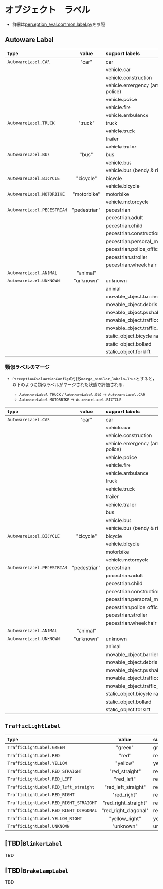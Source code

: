 # オブジェクト　ラベル

- 詳細は[perception_eval.common.label.py](../../../perception_eval/perception_eval/common/label.py)を参照

## Autoware Label

| type                       |    value     | support labels                         |
| :------------------------- | :----------: | :------------------------------------- |
| `AutowareLabel.CAR`        |    "car"     | car                                    |
|                            |              | vehicle.car                            |
|                            |              | vehicle.construction                   |
|                            |              | vehicle.emergency (ambulance & police) |
|                            |              | vehicle.police                         |
|                            |              | vehicle.fire                           |
|                            |              | vehicle.ambulance                      |
| `AutowareLabel.TRUCK`      |   "truck"    | truck                                  |
|                            |              | vehicle.truck                          |
|                            |              | trailer                                |
|                            |              | vehicle.trailer                        |
| `AutowareLabel.BUS`        |    "bus"     | bus                                    |
|                            |              | vehicle.bus                            |
|                            |              | vehicle.bus (bendy & rigid)            |
| `AutowareLabel.BICYCLE`    |  "bicycle"   | bicycle                                |
|                            |              | vehicle.bicycle                        |
| `AutowareLabel.MOTORBIKE`  | "motorbike"  | motorbike                              |
|                            |              | vehicle.motorcycle                     |
| `AutowareLabel.PEDESTRIAN` | "pedestrian" | pedestrian                             |
|                            |              | pedestrian.adult                       |
|                            |              | pedestrian.child                       |
|                            |              | pedestrian.construction_worker         |
|                            |              | pedestrian.personal_mobility           |
|                            |              | pedestrian.police_officer              |
|                            |              | pedestrian.stroller                    |
|                            |              | pedestrian.wheelchair                  |
| `AutowareLabel.ANIMAL`     |   "animal"   |                                        |
| `AutowareLabel.UNKNOWN`    |  "unknown"   | unknown                                |
|                            |              | animal                                 |
|                            |              | movable_object.barrier                 |
|                            |              | movable_object.debris                  |
|                            |              | movable_object.pushable_pullable       |
|                            |              | movable_object.trafficcone             |
|                            |              | movable_object.traffic_cone            |
|                            |              | static_object.bicycle rack             |
|                            |              | static_object.bollard                  |
|                            |              | static_object.forklift                 |

### 類似ラベルのマージ

- `PerceptionEvaluationConfig`の引数`merge_similar_labels=True`とすると，以下のように類似ラベルがマージされた状態で評価される．

  - `AutowareLabel.TRUCK` / `AutowareLabel.BUS` -> `AutowareLabel.CAR`
  - `AutowareLabel.MOTORBIKE` -> `AutowareLabel.BICYCLE`

| type                       |    value     | support labels                         |
| :------------------------- | :----------: | :------------------------------------- |
| `AutowareLabel.CAR`        |    "car"     | car                                    |
|                            |              | vehicle.car                            |
|                            |              | vehicle.construction                   |
|                            |              | vehicle.emergency (ambulance & police) |
|                            |              | vehicle.police                         |
|                            |              | vehicle.fire                           |
|                            |              | vehicle.ambulance                      |
|                            |              | truck                                  |
|                            |              | vehicle.truck                          |
|                            |              | trailer                                |
|                            |              | vehicle.trailer                        |
|                            |              | bus                                    |
|                            |              | vehicle.bus                            |
|                            |              | vehicle.bus (bendy & rigid)            |
| `AutowareLabel.BICYCLE`    |  "bicycle"   | bicycle                                |
|                            |              | vehicle.bicycle                        |
|                            |              | motorbike                              |
|                            |              | vehicle.motorcycle                     |
| `AutowareLabel.PEDESTRIAN` | "pedestrian" | pedestrian                             |
|                            |              | pedestrian.adult                       |
|                            |              | pedestrian.child                       |
|                            |              | pedestrian.construction_worker         |
|                            |              | pedestrian.personal_mobility           |
|                            |              | pedestrian.police_officer              |
|                            |              | pedestrian.stroller                    |
|                            |              | pedestrian.wheelchair                  |
| `AutowareLabel.ANIMAL`     |   "animal"   |                                        |
| `AutowareLabel.UNKNOWN`    |  "unknown"   | unknown                                |
|                            |              | animal                                 |
|                            |              | movable_object.barrier                 |
|                            |              | movable_object.debris                  |
|                            |              | movable_object.pushable_pullable       |
|                            |              | movable_object.trafficcone             |
|                            |              | movable_object.traffic_cone            |
|                            |              | static_object.bicycle rack             |
|                            |              | static_object.bollard                  |
|                            |              | static_object.forklift                 |

## `TrafficLightLabel`

| type                                   |        value         | support labels     |
| :------------------------------------- | :------------------: | :----------------- |
| `TrafficLightLabel.GREEN`              |       "green"        | green              |
| `TrafficLightLabel.RED`                |        "red"         | red                |
| `TrafficLightLabel.YELLOW`             |       "yellow"       | yellow             |
| `TrafficLightLabel.RED_STRAIGHT`       |    "red_straight"    | red_straight       |
| `TrafficLightLabel.RED_LEFT`           |      "red_left"      | red_left           |
| `TrafficLightLabel.RED_left_straight`  | "red_left_straight"  | red_left_straight  |
| `TrafficLightLabel.RED_RIGHT`          |     "red_right"      | red_right          |
| `TrafficLightLabel.RED_RIGHT_STRAIGHT` | "red_right_straight" | red_right_straight |
| `TrafficLightLabel.RED_RIGHT_DIAGONAL` | "red_right_diagonal" | red_right_diagonal |
| `TrafficLightLabel.YELLOW_RIGHT`       |    "yellow_right"    | yellow_right       |
| `TrafficLightLabel.UNKNOWN`            |      "unknown"       | unknown            |

## [TBD]`BlinkerLabel`

TBD

## [TBD]`BrakeLampLabel`

TBD
